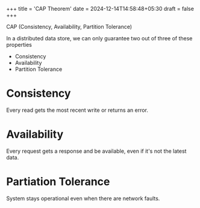 +++
title = 'CAP Theorem'
date = 2024-12-14T14:58:48+05:30
draft = false
+++

CAP (Consistency, Availability, Partition Tolerance)

In a distributed data store, we can only guarantee two out of three of these properties
- Consistency
- Availability
- Partition Tolerance

# Consistency

Every read gets the most recent write or returns an error.

# Availability

Every request gets a response and be available, even if it's not the latest data.

# Partiation Tolerance

System stays operational even when there are network faults.
